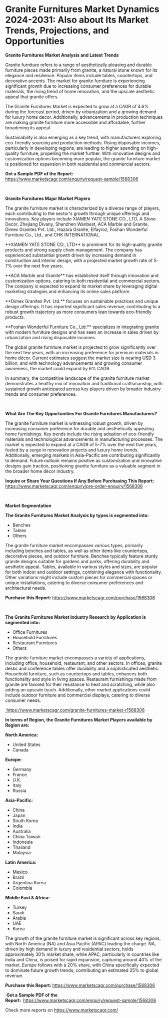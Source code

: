 <p><h1>Granite Furnitures Market Dynamics 2024-2031: Also about Its Market Trends, Projections, and Opportunities</h1></p><p><strong>Granite Furnitures Market Analysis and Latest Trends</strong></p>
<p><p>Granite furniture refers to a range of aesthetically pleasing and durable furniture pieces made primarily from granite, a natural stone known for its elegance and resilience. Popular items include tables, countertops, and decorative accents. The market for granite furniture is experiencing significant growth due to increasing consumer preferences for durable materials, the rising trend of home renovation, and the upscale aesthetic appeal that granite offers.</p><p>The Granite Furnitures Market is expected to grow at a CAGR of 4.6% during the forecast period, driven by urbanization and a growing demand for luxury home decor. Additionally, advancements in production techniques are making granite furniture more accessible and affordable, further broadening its appeal. </p><p>Sustainability is also emerging as a key trend, with manufacturers exploring eco-friendly sourcing and production methods. Rising disposable incomes, particularly in developing regions, are leading to higher spending on high-quality furniture, propelling the market further. With innovative designs and customization options becoming more popular, the granite furniture market is positioned for expansion in both residential and commercial sectors.</p></p>
<p><strong>Get a Sample PDF of the Report:&nbsp;</strong> <a href="https://www.marketscagr.com/enquiry/request-sample/1568306?utm_campaign=1905&utm_medium=2&utm_source=Github&utm_content=ia&utm_term=28122024&utm_id=granite-furnitures">https://www.marketscagr.com/enquiry/request-sample/1568306</a></p>
<p>&nbsp;</p>
<p><strong>Granite Furnitures Major Market Players</strong></p>
<p><p>The granite furniture market is characterized by a diverse range of players, each contributing to the sector's growth through unique offerings and innovations. Key players include XIAMEN YATE STONE CO., LTD, A Stone Decor, Zhejiang Divany, Shenzhen Wanbest, ACA Marble and Granite, Dimex Granites Pvt. Ltd., Hazara Granite, Elfayroz, Foshan Wonderful Furniture Co., Ltd., and CHK INTERNATIONAL.</p><p>**XIAMEN YATE STONE CO., LTD** is prominent for its high-quality granite products and strong supply chain management. The company has experienced substantial growth driven by increasing demand in construction and interior design, with a projected market growth rate of 5-7% over the next five years.</p><p>**ACA Marble and Granite** has established itself through innovation and customization options, catering to both residential and commercial sectors. The company is expected to expand its market share by leveraging digital marketing strategies and enhancing its online sales platform.</p><p>**Dimex Granites Pvt. Ltd.** focuses on sustainable practices and unique design offerings. It has reported significant sales revenue, contributing to a robust growth trajectory as more consumers lean towards eco-friendly products.</p><p>**Foshan Wonderful Furniture Co., Ltd.** specializes in integrating granite with modern furniture designs and has seen an increase in sales driven by urbanization and rising disposable incomes.</p><p>The global granite furniture market is projected to grow significantly over the next few years, with an increasing preference for premium materials in home décor. Current estimates suggest the market size is nearing USD 3 billion, and with technology advancements and growing consumer awareness, the market could expand by 6% CAGR.</p><p>In summary, the competitive landscape of the granite furniture market demonstrates a healthy mix of innovation and traditional craftsmanship, with sustained growth anticipated across key players driven by broader industry trends and consumer preferences.</p></p>
<p>&nbsp;</p>
<p><strong>What Are The Key Opportunities For Granite Furnitures Manufacturers?</strong></p>
<p><p>The granite furniture market is witnessing robust growth, driven by increasing consumer preference for durable and aesthetically appealing home furnishings. Key trends include the rising adoption of eco-friendly materials and technological advancements in manufacturing processes. The market is expected to expand at a CAGR of 5-7% over the next five years, fueled by a surge in renovation projects and luxury home trends. Additionally, emerging markets in Asia-Pacific are contributing significantly to demand. Future outlook remains positive as customization and innovative designs gain traction, positioning granite furniture as a valuable segment in the broader home décor industry.</p></p>
<p><strong>Inquire or Share Your Questions If Any Before Purchasing This Report:</strong> <a href="https://www.marketscagr.com/enquiry/pre-order-enquiry/1568306?utm_campaign=1905&utm_medium=2&utm_source=Github&utm_content=ia&utm_term=28122024&utm_id=granite-furnitures">https://www.marketscagr.com/enquiry/pre-order-enquiry/1568306</a></p>
<p>&nbsp;</p>
<p><strong>Market Segmentation</strong></p>
<p><strong>The Granite Furnitures Market Analysis by types is segmented into:</strong></p>
<p><ul><li>Benches</li><li>Tables</li><li>Others</li></ul></p>
<p><p>The granite furniture market encompasses various types, primarily including benches and tables, as well as other items like countertops, decorative pieces, and outdoor furniture. Benches typically feature sturdy granite designs suitable for gardens and parks, offering durability and aesthetic appeal. Tables, available in various styles and sizes, are popular for both indoor and outdoor settings, combining elegance with functionality. Other variations might include custom pieces for commercial spaces or unique installations, catering to diverse consumer preferences and architectural needs.</p></p>
<p><strong>Purchase this Report:&nbsp;</strong><a href="https://www.marketscagr.com/purchase/1568306?utm_campaign=1905&utm_medium=2&utm_source=Github&utm_content=ia&utm_term=28122024&utm_id=granite-furnitures">https://www.marketscagr.com/purchase/1568306</a></p>
<p>&nbsp;</p>
<p><strong>The Granite Furnitures Market Industry Research by Application is segmented into:</strong></p>
<p><ul><li>Office Furnitures</li><li>Household Furnitures</li><li>Restaurant Furnitures</li><li>Others</li></ul></p>
<p><p>The granite furniture market encompasses a variety of applications, including office, household, restaurant, and other sectors. In offices, granite desks and conference tables offer durability and a sophisticated aesthetic. Household furniture, such as countertops and tables, enhances both functionality and style in living spaces. Restaurant furnishings made from granite are favored for their resistance to heat and scratching, while also adding an upscale touch. Additionally, other market applications could include outdoor furniture and commercial displays, catering to diverse consumer needs.</p></p>
<p><a href="https://www.marketscagr.com/granite-furnitures-market-r1568306?utm_campaign=1905&utm_medium=2&utm_source=Github&utm_content=ia&utm_term=28122024&utm_id=granite-furnitures">&nbsp;https://www.marketscagr.com/granite-furnitures-market-r1568306</a></p>
<p><strong>In terms of Region, the Granite Furnitures Market Players available by Region are:</strong></p>
<p>
    <p> <strong> North America: </strong>
        <ul>
            <li>United States</li>
            <li>Canada</li>
        </ul>
        </p> 
    <p> <strong> Europe: </strong>
        <ul>
            <li>Germany</li>
            <li>France</li>
            <li>U.K.</li>
            <li>Italy</li>
            <li>Russia</li>
        </ul>
        </p> 
    <p> <strong> Asia-Pacific: </strong>
        <ul>
            <li>China</li>
            <li>Japan</li>
            <li>South Korea</li>
            <li>India</li>
            <li>Australia</li>
            <li>China Taiwan</li>
            <li>Indonesia</li>
            <li>Thailand</li>
            <li>Malaysia</li>
        </ul>
        </p> 
    <p> <strong> Latin America: </strong>
        <ul>
            <li>Mexico</li>
            <li>Brazil</li>
            <li>Argentina Korea</li>
            <li>Colombia</li>
        </ul>
        </p> 
    <p> <strong> Middle East & Africa: </strong>
        <ul>
            <li>Turkey</li>
            <li>Saudi</li>
            <li>Arabia</li>
            <li>UAE</li>
            <li>Korea</li>
        </ul>
    </p>
    </p>
<p><p>The growth of the granite furniture market is significant across key regions, with North America (NA) and Asia Pacific (APAC) leading the charge. NA, driven by high demand in luxury and residential sectors, holds approximately 30% market share, while APAC, particularly in countries like India and China, is poised for rapid expansion, capturing around 40% of the market. Europe follows with a 20% share, with China specifically expected to dominate future growth trends, contributing an estimated 25% to global revenue.</p></p>
<p><strong>Purchase this Report: </strong><a href="https://www.marketscagr.com/purchase/1568306?utm_campaign=1905&utm_medium=2&utm_source=Github&utm_content=ia&utm_term=28122024&utm_id=granite-furnitures">https://www.marketscagr.com/purchase/1568306</a></p>
<p>&nbsp;<strong>Get a Sample PDF of the Report:&nbsp;&nbsp;</strong><a href="https://www.marketscagr.com/enquiry/request-sample/1568306?utm_campaign=1905&utm_medium=2&utm_source=Github&utm_content=ia&utm_term=28122024&utm_id=granite-furnitures">https://www.marketscagr.com/enquiry/request-sample/1568306</a></p>
<p><strong></strong></p>
<p>Check more reports on <a href="https://www.marketscagr.com/?utm_campaign=1905&utm_medium=2&utm_source=Github&utm_content=ia&utm_term=28122024&utm_id=granite-furnitures">https://www.marketscagr.com/</a></p>
